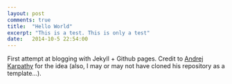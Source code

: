 ```yaml
---
layout: post
comments: true
title:  "Hello World"
excerpt: "This is a test. This is only a test"
date:   2014-10-5 22:54:00
---
```


First attempt at blogging with Jekyll + Github pages. Credit to [Andrej Karpathy](http://karpathy.github.io/) for the idea (also, I may or may not have cloned his repository as a template...).
